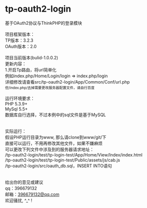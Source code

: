 # tp-oauth2-login
基于OAuth2协议与ThinkPHP的登录模块<br/>
<br/>
项目框架版本：<br/>
TP版本：3.2.3<br/>
OAuth版本：2.0<br/>
<br/>
项目当前版本(bulid-1.0.0.2)<br/>
更新内容：<br/>
1.开启Tp路由，将url简单化<br/>
例如index.php/Home/Login/login => index.php/login<br/>
详细修改请查看src/tp-oauth2-login/App/Common/Conf/url.php<br/>
<small>但/index.php/去掉需要更改服务器配置文件，请自行百度</small>
<br/>
<br/>
运行环境要求：<br/>
PHP&nbsp;5.3.9+<br/>
MySql&nbsp;5.5+<br/>
数据库自行选择，不过本例中的sql文件是基于MySQL<br/>
<br/>
<br/>
实际运行：<br/>
假设PHP运行目录为www, 那么请clone到www/git/下<br/>
直接可以运行，不用再修改其他文件，如果不嫌麻烦<br/>
可以更改下列文件中涉及到的服务器请求地址：<br/>
/tp-oauth2-login/test/tp-login-test/App/Home/View/Index/index.html<br/>
/tp-oauth2-login/test/tp-login-test/Public/assets/js/cab.js<br/>
/tp-oauth2-login/src/oauth_db.sql，INSERT INTO语句<br/>
<br/>
<br/>
给出你的意见或建议<br/>
qq：396679132<br/>
邮箱：396679132@qq.com<br/>
欢迎骚扰, ^_^ !<br/>
<br/>
